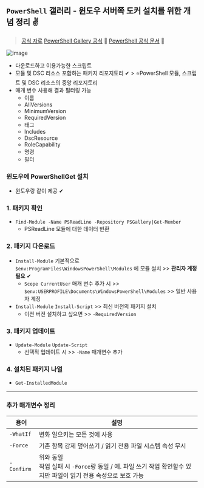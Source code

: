 ## `PowerShell` 갤러리 - 윈도우 서버쪽 도커 설치를 위한 개념 정리 ✌
> [공식 자료](https://docs.microsoft.com/ko-kr/powershell/scripting/gallery/getting-started?view=powershell-7.2)
> [PowerShell Gallery 공식](https://www.powershellgallery.com/) 📌
> [PowerShell 공식 문서](https://docs.microsoft.com/en-us/powershell/?view=powershell-7.2) 📌

![image](https://user-images.githubusercontent.com/61215550/170388063-ee1e6cbc-1e0f-458a-924c-4f7480c4d9d5.png)

- 다운로드하고 이용가능한 스크립트
- 모듈 및 DSC 리소스 포함하는 패키지 리포지토리 ✔ > ⭐PowerShell 모듈, 스크립트 및 DSC 리소스의 중앙 리포지토리
- 매개 변수 사용해 결과 필터링 가능
  - 이름
  - AllVersions
  - MinimumVersion
  - RequiredVersion
  - 태그
  - Includes
  - DscResource
  - RoleCapability
  - 명령
  - 필터
### 윈도우에 PowerShellGet 설치
- 윈도우랑 같이 제공 ✔

### 1. 패키지 확인
- `Find-Module -Name PSReadLine -Repository PSGallery|Get-Member`
  - PSReadLine 모듈에 대한 데이터 반환

### 2. 패키지 다운로드
- `Install-Module` 기본적으로 `$env:ProgramFiles\WindowsPowerShell\Modules` 에 모듈 설치 >> __관리자 계정 필요__ ✔
  - `Scope CurrentUser` 매개 변수 추가 시 >> ` $env:USERPROFILE\Documents\WindowsPowerShell\Modules` >> 일반 사용자 계정
- `Install-Module` `Install-Script` >> 최신 버전의 패키지 설치
  - 이전 버전 설치하고 싶으면 >> `-RequiredVersion`

### 3. 패키지 업데이트
- `Update-Module` `Update-Script` 
  - 선택적 업데이트 시 >> `-Name` 매개변수 추가 

### 4. 설치된 패키지 나열
- `Get-InstalledModule` 

---
### 추가 매개변수 정리
|용어|설명|
|----|-----|
|`-WhatIf`|변화 일으키는 모든 것에 사용|
|`-Force`|기존 항목 강제 덮어쓰기 / 읽기 전용 파일 시스템 속성 무시|
|`-Confirm`|위와 동일 <br> 작업 실패 시 `-Force`랑 동일 / 예. 파일 쓰기 작업 확인할수 있지만 파일이 읽기 전용 속성으로 보호 가능|
